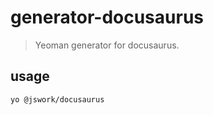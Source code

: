 # generator-docusaurus
> Yeoman generator for docusaurus.

## usage
```shell
yo @jswork/docusaurus
```
